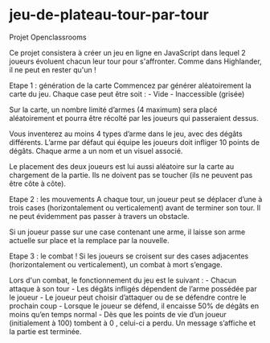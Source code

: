 # jeu-de-plateau-tour-par-tour
Projet Openclassrooms

Ce projet consistera à créer un jeu en ligne en JavaScript dans lequel 2 joueurs évoluent 
chacun leur tour pour s'affronter. Comme dans Highlander, il ne peut en rester qu'un !

Etape 1 : génération de la carte
Commencez par générer aléatoirement la carte du jeu. Chaque case peut être soit :
    - Vide
    - Inaccessible (grisée)

Sur la carte, un nombre limité d’armes (4 maximum) sera placé aléatoirement et pourra être
récolté par les joueurs qui passeraient dessus.

Vous inventerez au moins 4 types d’arme dans le jeu, avec des dégâts différents. L’arme par
défaut qui équipe les joueurs doit infliger 10 points de dégâts. Chaque arme a un nom et un visuel associé.

Le placement des deux joueurs est lui aussi aléatoire sur la carte au chargement de la partie.
Ils ne doivent pas se toucher (ils ne peuvent pas être côte à côte).



Etape 2 : les mouvements
A chaque tour, un joueur peut se déplacer d’une à trois cases (horizontalement ou verticalement) avant de terminer son tour.
Il ne peut évidemment pas passer à travers un obstacle.

Si un joueur passe sur une case contenant une arme, il laisse son arme actuelle sur place et la remplace par la nouvelle.



Etape 3 : le combat !
Si les joueurs se croisent sur des cases adjacentes (horizontalement ou verticalement), un combat à mort s’engage.

Lors d'un combat, le fonctionnement du jeu est le suivant :
      - Chacun attaque à son tour
      - Les dégâts infligés dépendent de l’arme possédée par le joueur
      - Le joueur peut choisir d’attaquer ou de se défendre contre le prochain coup
      - Lorsque le joueur se défend, il encaisse 50% de dégâts en moins qu’en temps normal
      - Dès que les points de vie d’un joueur (initialement à 100) tombent à 0 , celui-ci a perdu.
        Un message s’affiche et la partie est terminée.
